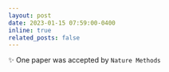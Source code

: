 ```yaml
---
layout: post
date: 2023-01-15 07:59:00-0400 
inline: true
related_posts: false
---
```


 :sparkles: One paper was accepted by `Nature Methods`         
